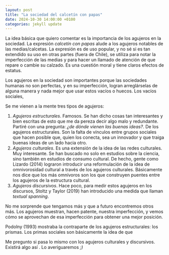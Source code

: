 ```yaml
---
layout: post
title: "La sociedad del calcetín con papas"
date: 2024-10-30 14:00:00 +0100
categories: jekyll update
---
```


La idea básica que quiero comentar es la importancia de los agujeros en la sociedad. La expresión *calcetín con papas* alude a los agujeros notables de las medias/calcetas. La expresión es de uso popular, y no sé si es tan extendido su uso en otras partes (fuera de Chile), se utiliza para notar la imperfección de las medias y para hacer un llamado de atención de que repare o cambie su calzado. Es una cuestión moral y tiene claros efectos de estatus. 

Los agujeros en la sociedad son importantes porque las sociedades humanas no son perfectas, y en su imperfección, logran arreglárselas de alguna manera y nada mejor que usar estos vacíos o huecos. Los vacíos sociales, 

Se me vienen a la mente tres tipos de agujeros:

1. *Agujeros estructurales*. Famosos. Se han dicho cosas tan interesantes y bien escritas de esto que me da pereza decir algo malo y redundante. Partiré con una pregunta: *¿de dónde vienen las buenas ideas?*. De los agujeros estructurales. Son la falta de vínculos entre grupos sociales que hacen posible que, quien los conecta, sea un innovador y que traiga buenas ideas de un lado hacia otro.
2. *Agujeros culturales*. Es una extensión de la idea de las redes culturales. Muy interesante. Se han buscado no solo en estudios sobre la ciencia, sino también en estudios de consumo cultural. De hecho, gente como Lizardo (2014) lograron introducir una reformulación de la idea de omnivorosidad cultural a través de los agujeros culturales. Básicamente nos dice que los más omnívoros son los que construyen puentes entre los agujeros de la estructura cultural. 
3. *Agujeros discursivos*. Hace poco, para medir estos agujeros en los discursos, Stoltz y Taylor (2019) han introducido una medida que llaman *textual spanning*.

No me sorprende que tengamos más y que a futuro encontremos otros más. Los agujeros muestran, hacen patente, nuestra imperfección, y vemos cómo se aprovechan de esa imperfección para obtener una mejor posición. 

Podolny (1993) mostraba la contraparte de los agujeros estructurales: los prismas. Los primas sociales son básicamente la idea de que 

Me pregunto si pasa lo mismo con los agujeros culturales y discursivos. Existirá algo así . Lo averiguaremos *;)*
